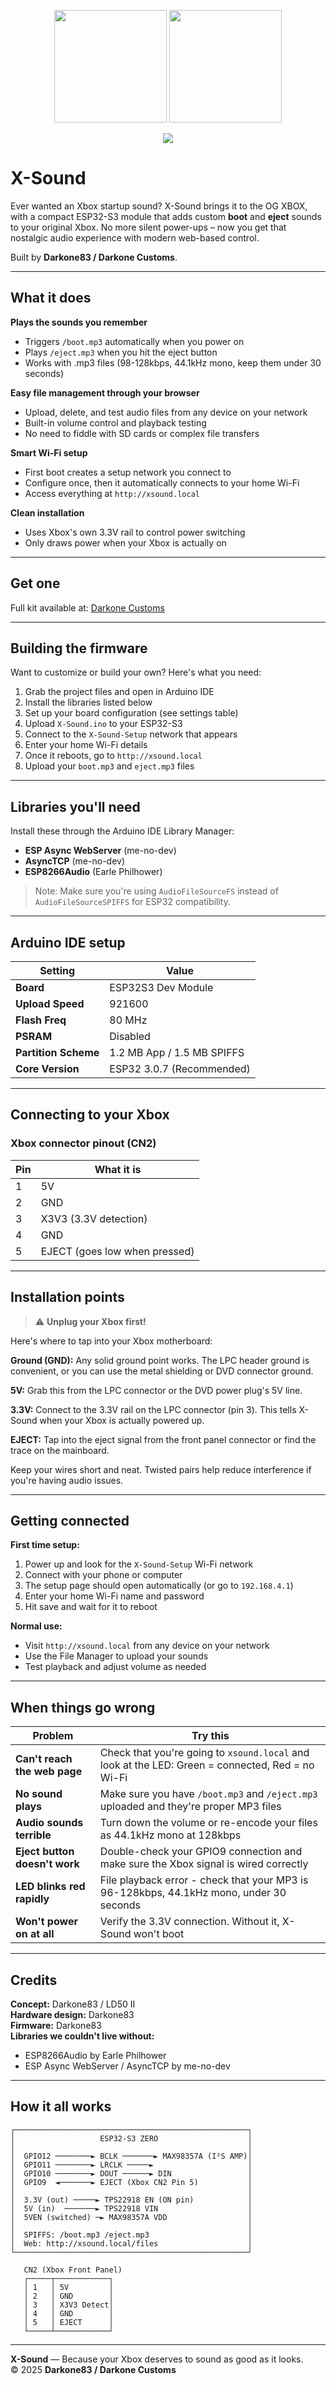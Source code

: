 <p align="center">
  <img src="images/X-Sound.png" width="180"/>
  <img src="images/DC logo.png" width="180"/>
</p>


<p align="center">
  <img src="https://github.com/Darkone83/X-Sound/blob/main/images/X-Sound.jpg">
</p>

# X-Sound

Ever wanted an Xbox startup sound? X-Sound brings it to the OG XBOX, with a compact ESP32-S3 module that adds custom **boot** and **eject** sounds to your original Xbox. No more silent power-ups – now you get that nostalgic audio experience with modern web-based control.

Built by **Darkone83 / Darkone Customs**.

---

## What it does

**Plays the sounds you remember**
- Triggers `/boot.mp3` automatically when you power on
- Plays `/eject.mp3` when you hit the eject button
- Works with .mp3 files (98-128kbps, 44.1kHz mono, keep them under 30 seconds)

**Easy file management through your browser**
- Upload, delete, and test audio files from any device on your network
- Built-in volume control and playback testing
- No need to fiddle with SD cards or complex file transfers

**Smart Wi-Fi setup**
- First boot creates a setup network you connect to
- Configure once, then it automatically connects to your home Wi-Fi
- Access everything at `http://xsound.local`

**Clean installation**
- Uses Xbox's own 3.3V rail to control power switching
- Only draws power when your Xbox is actually on

---

## Get one

Full kit available at: <a href="https://www.darkonecustoms.com/store/p/x-sound">Darkone Customs</a>

---

## Building the firmware

Want to customize or build your own? Here's what you need:

1. Grab the project files and open in Arduino IDE
2. Install the libraries listed below
3. Set up your board configuration (see settings table)
4. Upload `X-Sound.ino` to your ESP32-S3
5. Connect to the `X-Sound-Setup` network that appears
6. Enter your home Wi-Fi details
7. Once it reboots, go to `http://xsound.local`
8. Upload your `boot.mp3` and `eject.mp3` files

---

## Libraries you'll need

Install these through the Arduino IDE Library Manager:

- **ESP Async WebServer** (me-no-dev)
- **AsyncTCP** (me-no-dev)
- **ESP8266Audio** (Earle Philhower)

> Note: Make sure you're using `AudioFileSourceFS` instead of `AudioFileSourceSPIFFS` for ESP32 compatibility.

---

## Arduino IDE setup

| Setting | Value |
|----------|-------|
| **Board** | ESP32S3 Dev Module |
| **Upload Speed** | 921600 |
| **Flash Freq** | 80 MHz |
| **PSRAM** | Disabled |
| **Partition Scheme** | 1.2 MB App / 1.5 MB SPIFFS |
| **Core Version** | ESP32 3.0.7 (Recommended) |

---

## Connecting to your Xbox

### Xbox connector pinout (CN2)
| Pin | What it is |
|------|--------|
| 1 | 5V |
| 2 | GND |
| 3 | X3V3 (3.3V detection) |
| 4 | GND |
| 5 | EJECT (goes low when pressed) |

---

## Installation points

> ⚠️ **Unplug your Xbox first!**

Here's where to tap into your Xbox motherboard:

**Ground (GND):** Any solid ground point works. The LPC header ground is convenient, or you can use the metal shielding or DVD connector ground.

**5V:** Grab this from the LPC connector or the DVD power plug's 5V line.

**3.3V:** Connect to the 3.3V rail on the LPC connector (pin 3). This tells X-Sound when your Xbox is actually powered up.

**EJECT:** Tap into the eject signal from the front panel connector or find the trace on the mainboard.

Keep your wires short and neat. Twisted pairs help reduce interference if you're having audio issues.

---

## Getting connected

**First time setup:**
1. Power up and look for the `X-Sound-Setup` Wi-Fi network
2. Connect with your phone or computer
3. The setup page should open automatically (or go to `192.168.4.1`)
4. Enter your home Wi-Fi name and password
5. Hit save and wait for it to reboot

**Normal use:**
- Visit `http://xsound.local` from any device on your network
- Use the File Manager to upload your sounds
- Test playback and adjust volume as needed

---

## When things go wrong

| Problem | Try this |
|-------|-----------|
| **Can't reach the web page** | Check that you're going to `xsound.local` and look at the LED: Green = connected, Red = no Wi-Fi |
| **No sound plays** | Make sure you have `/boot.mp3` and `/eject.mp3` uploaded and they're proper MP3 files |
| **Audio sounds terrible** | Turn down the volume or re-encode your files as 44.1kHz mono at 128kbps |
| **Eject button doesn't work** | Double-check your GPIO9 connection and make sure the Xbox signal is wired correctly |
| **LED blinks red rapidly** | File playback error - check that your MP3 is 96-128kbps, 44.1kHz mono, under 30 seconds |
| **Won't power on at all** | Verify the 3.3V connection. Without it, X-Sound won't boot |

---

## Credits

**Concept:** Darkone83 / LD50 II   
**Hardware design:** Darkone83  
**Firmware:** Darkone83  
**Libraries we couldn't live without:**
- ESP8266Audio by Earle Philhower
- ESP Async WebServer / AsyncTCP by me-no-dev

---

## How it all works

```
┌────────────────────────────────────────────────────┐
│                   ESP32-S3 ZERO                    │
│                                                    │
│  GPIO12 ────────► BCLK ───────► MAX98357A (I²S AMP)│
│  GPIO11 ────────► LRCLK ─────►                     │
│  GPIO10 ────────► DOUT ──────► DIN                 │
│  GPIO9  ◄───────► EJECT (Xbox CN2 Pin 5)           │
│                                                    │
│  3.3V (out) ─────► TPS22918 EN (ON pin)            │
│  5V (in)  ───────► TPS22918 VIN                    │
│  5VEN (switched) ─► MAX98357A VDD                  │
│                                                    │
│  SPIFFS: /boot.mp3 /eject.mp3                      │
│  Web: http://xsound.local/files                    │
└────────────────────────────────────────────────────┘

   CN2 (Xbox Front Panel)
   ┌─────┬────────────┐
   │ 1   │ 5V         │
   │ 2   │ GND        │
   │ 3   │ X3V3 Detect│
   │ 4   │ GND        │
   │ 5   │ EJECT      │
   └─────┴────────────┘
```

---

**X-Sound** — Because your Xbox deserves to sound as good as it looks.  
© 2025 **Darkone83 / Darkone Customs**
